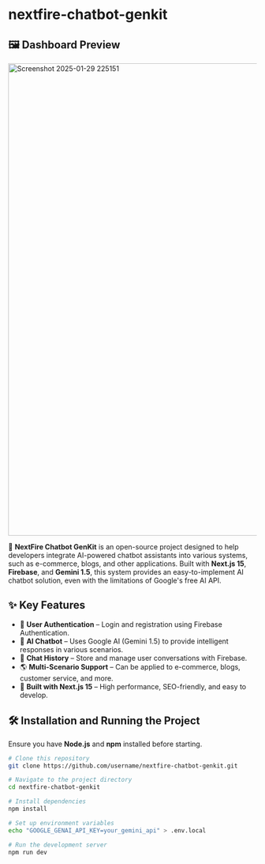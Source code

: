 # nextfire-chatbot-genkit

## 🖼️ Dashboard Preview
<img width="956" alt="Screenshot 2025-01-29 225151" src="https://github.com/user-attachments/assets/418ea255-f799-4d6f-9da4-b0f99021039d" />

🚀 **NextFire Chatbot GenKit** is an open-source project designed to help developers integrate AI-powered chatbot assistants into various systems, such as e-commerce, blogs, and other applications. Built with **Next.js 15**, **Firebase**, and **Gemini 1.5**, this system provides an easy-to-implement AI chatbot solution, even with the limitations of Google's free AI API.

## ✨ Key Features

- 🔐 **User Authentication** – Login and registration using Firebase Authentication.
- 💬 **AI Chatbot** – Uses Google AI (Gemini 1.5) to provide intelligent responses in various scenarios.
- 📜 **Chat History** – Store and manage user conversations with Firebase.
- 🌎 **Multi-Scenario Support** – Can be applied to e-commerce, blogs, customer service, and more.
- 🚀 **Built with Next.js 15** – High performance, SEO-friendly, and easy to develop.

## 🛠️ Installation and Running the Project

Ensure you have **Node.js** and **npm** installed before starting.

```bash
# Clone this repository
git clone https://github.com/username/nextfire-chatbot-genkit.git

# Navigate to the project directory
cd nextfire-chatbot-genkit

# Install dependencies
npm install

# Set up environment variables
echo "GOOGLE_GENAI_API_KEY=your_gemini_api" > .env.local

# Run the development server
npm run dev
